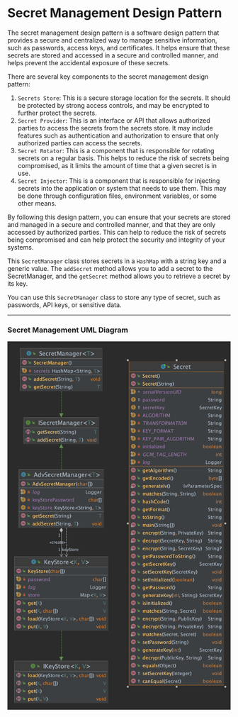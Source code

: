 # Secret Management Design Pattern

The secret management design pattern is a software design pattern that provides 
a secure and centralized way to manage sensitive information, such as passwords, 
access keys, and certificates. It helps ensure that these secrets are stored and 
accessed in a secure and controlled manner, and helps prevent the accidental 
exposure of these secrets.

There are several key components to the secret management design pattern:

1. `Secrets Store`: This is a secure storage location for the secrets. It should be 
protected by strong access controls, and may be encrypted to further protect the secrets.
2. `Secret Provider`: This is an interface or API that allows authorized parties to 
access the secrets from the secrets store. It may include features such as 
authentication and authorization to ensure that only authorized parties can access 
the secrets.
3. `Secret Rotator`: This is a component that is responsible for rotating secrets on 
a regular basis. This helps to reduce the risk of secrets being compromised, as it 
limits the amount of time that a given secret is in use.
4. `Secret Injector`: This is a component that is responsible for injecting secrets 
into the application or system that needs to use them. This may be done through 
configuration files, environment variables, or some other means.

By following this design pattern, you can ensure that your secrets are stored and 
managed in a secure and controlled manner, and that they are only accessed by authorized 
parties. This can help to reduce the risk of secrets being compromised and can help 
protect the security and integrity of your systems.

This `SecretManager` class stores secrets in a `HashMap` with a string key and a 
generic value. The `addSecret` method allows you to add a secret to the 
SecretManager, and the `getSecret` method allows you to retrieve a secret 
by its key.

You can use this `SecretManager` class to store any type of secret, such as 
passwords, API keys, or sensitive data.

---

### Secret Management UML Diagram

[![Secret Management](./docs/SecretManagement.png)](./docs/SecretManagement.png)